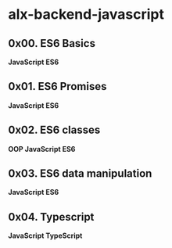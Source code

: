 # alx-backend-javascript

## 0x00. ES6 Basics

**JavaScript ES6**

## 0x01. ES6 Promises

**JavaScript ES6**

## 0x02. ES6 classes

**OOP JavaScript ES6**

## 0x03. ES6 data manipulation

**JavaScript ES6**

## 0x04. Typescript

**JavaScript TypeScript**
